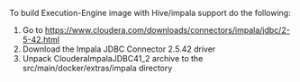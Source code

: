 To build Execution-Engine image with Hive/impala support do the following:
1. Go to  https://www.cloudera.com/downloads/connectors/impala/jdbc/2-5-42.html 
2. Download the Impala JDBC Connector 2.5.42 driver
3. Unpack ClouderaImpalaJDBC41_2 archive to the src/main/docker/extras/impala directory
